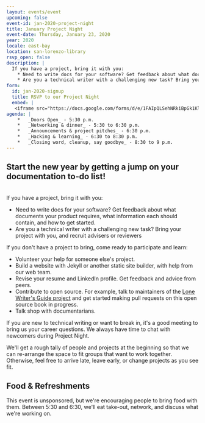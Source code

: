 ```yaml
---
layout: events/event
upcoming: false
event-id: jan-2020-project-night
title: January Project Night
event-date: Thursday, January 23, 2020
year: 2020
locale: east-bay
location: san-lorenzo-library
rsvp_open: false
description: |
  If you have a project, bring it with you:
    * Need to write docs for your software? Get feedback about what documents your product requires, what information each should contain, and how to get started.
    * Are you a technical writer with a challenging new task? Bring your project with you, and recruit advisers or reviewers
form: 
  id: jan-2020-signup
  title: RSVP to our Project Night
  embed: |
   <iframe src="https://docs.google.com/forms/d/e/1FAIpQLSehNRkiBpGk1KlR_LfneMIw2ySLsM77TbwP0LwBtFjT68BD5A/viewform?embedded=true" width="640" height="1234" frameborder="0" marginheight="0" marginwidth="0">Loading…</iframe>
agenda: |
    *   _Doors Open_ - 5:30 p.m.
    *   _Networking & dinner_ - 5:30 to 6:30 p.m.
    *   _Announcements & project pitches_ - 6:30 p.m.
    *   _Hacking & learning_ - 6:30 to 8:30 p.m.
    *   _Closing word, cleanup, say goodbye_ - 8:30 to 9 p.m.
---
```



## Start the new year by getting a jump on your documentation to-do list!
<br/>
If you have a project, bring it with you:

* Need to write docs for your software? Get feedback about what documents your product requires, what information each should contain, and how to get started.
* Are you a technical writer with a challenging new task? Bring your project with you, and recruit advisers or reviewers

If you don't have a project to bring, come ready to participate and learn:

* Volunteer your help for someone else's project.  
* Build a website with Jekyll or another static site builder, with help from our web team.
* Revise your resume and LinkedIn profile. Get feedback and advice from peers.
* Contribute to open source. For example, talk to maintainers of the [Lone Writer's Guide project](https://tinyurl.com/lone-writers) and get started making pull requests on this open source book in progress.
* Talk shop with documentarians.

If you are new to technical writing or want to break in, it's a good meeting to bring us your career questions. We always have time to chat with newcomers during Project Night.

We'll get a rough tally of people and projects at the beginning so that we can re-arrange the space to fit groups that want to work together. Otherwise, feel free to arrive late, leave early, or change projects as you see fit.

## Food & Refreshments

This event is unsponsored, but we're encouraging people to bring food with them. Between 5:30 and 6:30, we'll eat take-out, network, and discuss what we're working on.


